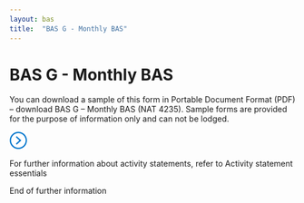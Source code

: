 ```yaml
---
layout: bas
title:  "BAS G - Monthly BAS"
---
```


<h1>BAS G - Monthly BAS</h1>
<p>You can download a sample of this form in Portable Document Format (PDF) – download BAS G – Monthly BAS (NAT 4235). Sample forms are provided for the purpose of information only and can not be lodged.</p>
<div class="direction"><img class="icon" alt="Further information" src="images/direction.png"><p>For further information about activity statements, refer to Activity statement essentials</p>
<span class="visuallyHidden">End of further information</span></div>

